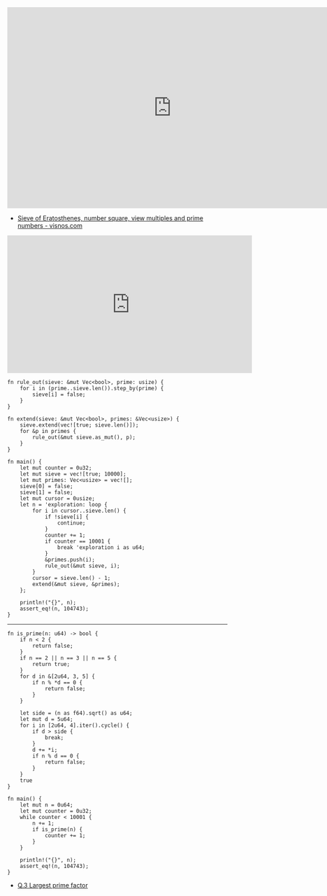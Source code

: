 <html><iframe src="https://docs.google.com/presentation/d/e/2PACX-1vSQMS02Bs8MWMfHRChuI3eTMbxC-Anx7tUPAGemmKWugKFVup2d25ipBwcU5OQdcxHluC3wQxY6M9Bp/embed?start=false&loop=false&delayms=60000" frameborder="0" width="750" height="460" allowfullscreen="true" mozallowfullscreen="true" webkitallowfullscreen="true"></iframe></html>

- [Sieve of Eratosthenes, number square, view multiples and prime numbers - visnos.com](https://www.visnos.com/demos/sieve-of-eratosthenes)

<html><center><iframe width="560" height="315" src="https://www.youtube.com/embed/2JkpuE_8uaI" title="YouTube video player" frameborder="0" allow="accelerometer; autoplay; clipboard-write; encrypted-media; gyroscope; picture-in-picture" allowfullscreen></iframe></center></html>

```rust,editable
fn rule_out(sieve: &mut Vec<bool>, prime: usize) {
    for i in (prime..sieve.len()).step_by(prime) {
        sieve[i] = false;
    }
}

fn extend(sieve: &mut Vec<bool>, primes: &Vec<usize>) {
    sieve.extend(vec![true; sieve.len()]);
    for &p in primes {
        rule_out(&mut sieve.as_mut(), p);
    }
}

fn main() {
    let mut counter = 0u32;
    let mut sieve = vec![true; 10000];
    let mut primes: Vec<usize> = vec![];
    sieve[0] = false;
    sieve[1] = false;
    let mut cursor = 0usize;
    let n = 'exploration: loop {
        for i in cursor..sieve.len() {
            if !sieve[i] {
                continue;
            }
            counter += 1;
            if counter == 10001 {
                break 'exploration i as u64;
            }
            &primes.push(i);
            rule_out(&mut sieve, i);
        }
        cursor = sieve.len() - 1;
        extend(&mut sieve, &primes);
    };

    println!("{}", n);
    assert_eq!(n, 104743);
}
```
---

```rust,editable
fn is_prime(n: u64) -> bool {
    if n < 2 {
        return false;
    }
    if n == 2 || n == 3 || n == 5 {
        return true;
    }
    for d in &[2u64, 3, 5] {
        if n % *d == 0 {
            return false;
        }
    }

    let side = (n as f64).sqrt() as u64;
    let mut d = 5u64;
    for i in [2u64, 4].iter().cycle() {
        if d > side {
            break;
        }
        d += *i;
        if n % d == 0 {
            return false;
        }
    }
    true
}

fn main() {
    let mut n = 0u64;
    let mut counter = 0u32;
    while counter < 10001 {
        n += 1;
        if is_prime(n) {
            counter += 1;
        }
    }
    
    println!("{}", n);
    assert_eq!(n, 104743);
}
```

- [Q.3 Largest prime factor](./e3.md)